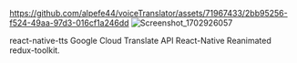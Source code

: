 https://github.com/alpefe44/voiceTranslator/assets/71967433/2bb95256-f524-49aa-97d3-016cf1a246dd
![Screenshot_1702926057](https://github.com/alpefe44/voiceTranslator/assets/71967433/23c6cb72-1fe1-425e-bab1-4f844ec2b9e8)




react-native-tts Google Cloud Translate API React-Native Reanimated redux-toolkit.
